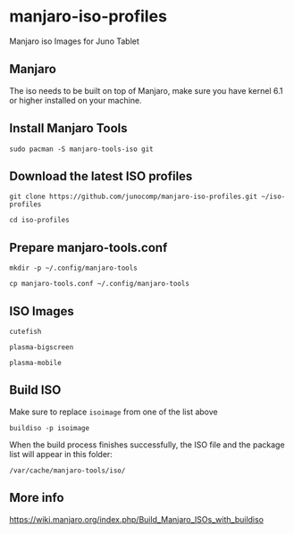 # manjaro-iso-profiles
Manjaro iso Images for Juno Tablet

## Manjaro
The iso needs to be built on top of Manjaro, make sure you have kernel 6.1 or higher installed on your machine.

## Install Manjaro Tools
```sudo pacman -S manjaro-tools-iso git```

## Download the latest ISO profiles
```git clone https://github.com/junocomp/manjaro-iso-profiles.git ~/iso-profiles```

```cd iso-profiles```

## Prepare manjaro-tools.conf
```mkdir -p ~/.config/manjaro-tools```

```cp manjaro-tools.conf ~/.config/manjaro-tools```

## ISO Images
```cutefish```

```plasma-bigscreen```

```plasma-mobile```

## Build ISO
Make sure to replace ```isoimage``` from one of the list above

```buildiso -p isoimage```

When the build process finishes successfully, the ISO file and the package list will appear in this folder:

```/var/cache/manjaro-tools/iso/```

## More info
https://wiki.manjaro.org/index.php/Build_Manjaro_ISOs_with_buildiso
